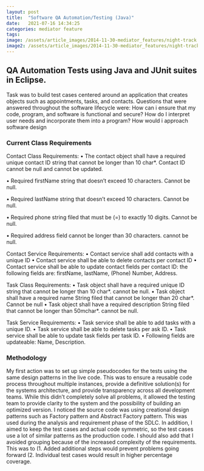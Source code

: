 ```yaml
---
layout: post
title:  "Software QA Automation/Testing (Java)"
date:   2021-07-16 14:34:25
categories: mediator feature
tags: 
image: /assets/article_images/2014-11-30-mediator_features/night-track.JPG
image2: /assets/article_images/2014-11-30-mediator_features/night-track-mobile.JPG
---
```

## QA Automation Tests using Java and JUnit suites in Eclipse.

Task was to build test cases centered around an application that creates objects such as appointments, tasks, and contacts. Questions that were answered throughout the software lifecycle were: How can i ensure that my code, program, and software is functional and secure? How do I interpret user needs and incorporate them into a program? How would i approach software design

### Current Class Requirements

Contact Class Requirements:
•	The contact object shall have a required unique contact ID string that cannot be longer than 10 char*. Contact ID cannot be null and cannot be updated.

•	Required firstName string that doesn’t exceed 10 characters. Cannot be null.

•	Required lastName string that doesn’t exceed 10 characters. Cannot be null.

•	Required phone string filed that must be (=) to exactly 10 digits. Cannot be null.

•	Required address field cannot be longer than 30 characters. cannot be null.


Contact Service Requirements:
•	Contact service shall add contacts with a unique ID
•	Contact service shall be able to delete contacts per contact ID
•	Contact service shall be able to update contact fields per contact ID: the following fields are: firstName, lastName, (Phone) Number, Address.


Task Class Requirements:
•	Task object shall have a required unique ID string that cannot be longer than 10 char*. cannot be null.
•	Task object shall have a required name String filed that cannot be longer than 20 char*. Cannot be null
•	Task object shall have a required description String filed that cannot be longer than 50mchar*. cannot be null.

Task Service Requirements:
•	Task service shall be able to add tasks with a unique ID.
•	Task service shall be able to delete tasks per ask ID.
•	Task service shall be able to update task fields per task ID. 
•	Following fields are updateable: Name, Description.

### Methodology

My first action was to set up simple pseudocodes for the tests using the same design patterns in the live code. This was to ensure a reusable code process throughout multiple instances, provide a definitive solution(s) for the systems architecture, and provide transparency across all development teams. While this didn’t completely solve all problems, it allowed the testing team to provide clarity to the system and the possibility of building an optimized version. I noticed the source code was using creational design patterns such as Factory pattern and Abstract Factory pattern. This was used during the analysis and requirement phase of the SDLC. In addition, I aimed to keep the test cases and actual code symmetric, so the test cases use a lot of similar patterns as the production code. I should also add that I avoided grouping because of the increased complexity of the requirements. This was to (1. Added additional steps would prevent problems going forward (2. Individual test cases would result in higher percentage coverage.

